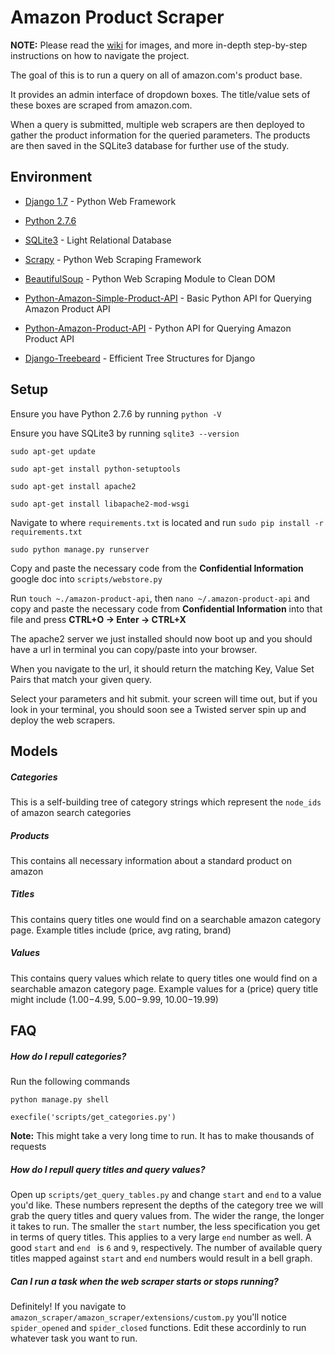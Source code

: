 Amazon Product Scraper
======================

**NOTE:** Please read the [wiki](https://github.com/RobertErvin/amazon-project/wiki) for images, and more in-depth step-by-step instructions on how to navigate the project. 

The goal of this is to run a query on all of amazon.com's product base. 

It provides an admin interface of dropdown boxes. The title/value sets of these 
boxes are scraped from amazon.com. 

When a query is submitted, multiple web scrapers are then deployed to gather
the product information for the queried parameters. The products are then saved
in the SQLite3 database for further use of the study.

## Environment

- [Django 1.7](https://docs.djangoproject.com/en/dev/releases/1.7/)  										- Python Web Framework

- [Python 2.7.6](https://www.python.org/download/releases/2.7/) 

- [SQLite3](https://docs.djangoproject.com/en/1.7/ref/settings/#databases)  								- Light Relational Database

- [Scrapy](http://scrapy.org/)  - Python Web Scraping Framework

- [BeautifulSoup](http://www.crummy.com/software/BeautifulSoup/) - Python Web Scraping Module to Clean DOM

- [Python-Amazon-Simple-Product-API](https://github.com/yoavaviram/python-amazon-simple-product-api)	- Basic Python API for Querying Amazon Product API

- [Python-Amazon-Product-API](http://python-amazon-product-api.readthedocs.org/en/latest/) 	 				 - Python API for Querying Amazon Product API

- [Django-Treebeard](https://github.com/tabo/django-treebeard)												- Efficient Tree Structures for Django

## Setup

Ensure you have Python 2.7.6 by running `python -V`

Ensure you have SQLite3 by running `sqlite3 --version`

`sudo apt-get update`

`sudo apt-get install python-setuptools`

`sudo apt-get install apache2`

`sudo apt-get install libapache2-mod-wsgi`

Navigate to where `requirements.txt` is located and run `sudo pip install -r requirements.txt`

`sudo python manage.py runserver`

Copy and paste the necessary code from the **Confidential Information** google doc into `scripts/webstore.py`

Run `touch ~./amazon-product-api`, then `nano ~/.amazon-product-api` and copy and paste the necessary code from **Confidential Information** into that file and press **CTRL+O -> Enter -> CTRL+X**

The apache2 server we just installed should now boot up and you should have a url in terminal you can copy/paste into your browser.

When you navigate to the url, it should return the matching Key, Value Set Pairs that match your given query. 

Select your parameters and hit submit. your screen will time out, but if you look in your terminal, you should soon see a Twisted server spin up and deploy the web scrapers. 

## Models

##### Categories

This is a self-building tree of category strings which represent the `node_ids` of amazon search categories 

##### Products

This contains all necessary information about a standard product on amazon

##### Titles

This contains query titles one would find on a searchable amazon category page. Example titles include (price, avg rating, brand)

##### Values

This contains query values which relate to query titles one would find on a searchable amazon category page. Example values for a (price) query title might include ($1.00-$4.99, $5.00-$9.99, $10.00-$19.99)

## FAQ

##### How do I repull categories?

Run the following commands

`python manage.py shell`

`execfile('scripts/get_categories.py')`

**Note:** This might take a very long time to run. It has to make thousands of requests

##### How do I repull query titles and query values?

Open up `scripts/get_query_tables.py` and change `start` and `end` to a value you'd like. These numbers represent the depths of the category tree we will grab the query titles and query values from. The wider the range, the longer it takes to run. The smaller the `start` number, the less specification you get in terms of query titles. This applies to a very large `end` number as well. A good `start` and `end	` is `6` and `9`, respectively. The number of available query titles mapped against `start` and `end` numbers would result in a bell graph. 

##### Can I run a task when the web scraper starts or stops running?

Definitely! If you navigate to `amazon_scraper/amazon_scraper/extensions/custom.py` you'll notice `spider_opened` and `spider_closed` functions. Edit these accordinly to run whatever task you want to run.   
